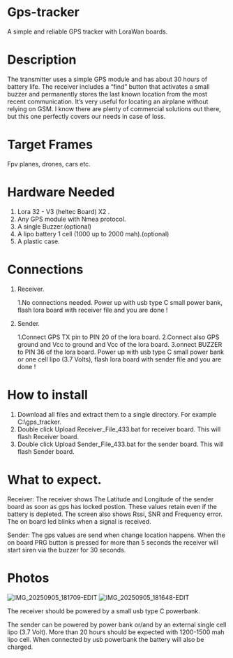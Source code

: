# Gps-tracker
A simple and reliable GPS tracker with LoraWan boards.

# Description
The transmitter uses a simple GPS module and has about 30 hours of battery life. The receiver includes a “find” button that activates a small buzzer and permanently stores the last known location from the most recent communication.
It’s very useful for locating an airplane without relying on GSM. I know there are plenty of commercial solutions out there, but this one perfectly covers our needs in case of loss.

# Target Frames  
Fpv planes, drones, cars  etc. 

# Hardware Needed
1. Lora 32 - V3 (heltec Board) X2 .
2. Any GPS module with Nmea protocol.
3. A single Buzzer.(optional)
4. A lipo battery 1 cell (1000 up to 2000 mah).(optional)
5. A plastic case.

# Connections
1. Receiver.
   
   1.No connections needed.
   Power up with usb type C small power bank, flash lora board with receiver file and you are done !

3. Sender.
   
   1.Connect GPS TX pin to PIN 20 of the lora board.
   2.Connect also GPS ground and Vcc to ground and Vcc of the lora board.
   3.onnect BUZZER to PIN 36 of the lora board.
   Power up with usb type C small power bank or one cell lipo (3.7 Volts), flash lora board with sender file and you are done !
   

   
# How to install
1. Download all files and extract them to a single directory. For example C:\\gps_tracker.
2. Double click Upload Receiver_File_433.bat for receiver board. This will flash Receiver board.
3. Double click Upload Sender_File_433.bat for the sender board. This will flash Sender board.

# What to expect.
Receiver:
The receiver shows The Latitude and Longitude of the sender board as soon as gps has locked postion.
These values retain even if the battery is depleted.
The screen also shows Rssi, SNR and Frequency error.
The on board led blinks when a signal is received.

Sender:
The gps values are send when change location happens.
When the on board PRG button is pressed for more than 5 seconds the receiver will start siren via
the buzzer for 30 seconds.



# Photos
![IMG_20250905_181709-EDIT](https://github.com/user-attachments/assets/d7cca124-4c34-4698-9a94-eae1d5b39b18)
![IMG_20250905_181648-EDIT](https://github.com/user-attachments/assets/d6fae479-c530-49b8-bfaa-dd7ed57d7808)

The receiver should be powered by a small usb type C powerbank.

The sender can be powered by power bank or/and by an external single cell lipo (3.7 Volt).
More than 20 hours should be expected with 1200-1500 mah lipo cell.
When connected by usb powerbank the battery will also be charged.



